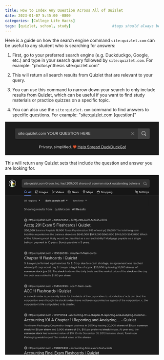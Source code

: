 ```yaml
---
title: How to Index Any Question Across All of Quizlet
date: 2023-01-07 5:45:00 -0800
categories: [College Life Hacks]
tags: [quizlet, school, study]                   #tags should always be lowercase
---
```


Here is a guide on how the search engine command `site:quizlet.com` can be useful to any student who is searching for answers:

1. First, go to your preferred search engine (e.g. Duckduckgo, Google, etc.) and type in your search query followed by `site:quizlet.com`. For example: "photosynthesis site:quizlet.com" 

2. This will return all search results from Quizlet that are relevant to your query.

3. You can use this command to narrow down your search to only include results from Quizlet, which can be useful if you want to find study materials or practice quizzes on a specific topic.

4. You can also use the `site:quizlet.com` command to find answers to specific questions. For example: "site:quizlet.com [question]" 

![Display's search bar with command](/assets/img/quizlet/format.png)

This will return any Quizlet sets that include the question and answer you are looking for.

![Display's quizlet search results](/assets/img/quizlet/results.png)
